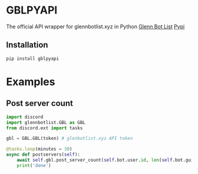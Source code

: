 # GBLPYAPI
The official API wrapper for glennbotlist.xyz in Python
[Glenn Bot List](https://glennbotlist.xyz)
[Pypi](https://pypi.org/project/gblpyapi/)
## Installation
``pip install gblpyapi``

# Examples
## Post server count

```python
import discord
import glennbotlist.GBL as GBL
from discord.ext import tasks

gbl = GBL.GBL(token) # glenbotlist.xyz API token

@tasks.loop(minutes = 30)
async def postservers(self):
    await self.gbl.post_server_count(self.bot.user.id, len(self.bot.guilds))
    print('done')

```


